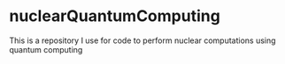 # nuclearQuantumComputing
This is a repository I use for code to perform nuclear computations using quantum computing
